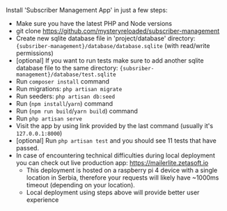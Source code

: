Install 'Subscriber Management App' in just a few steps:

- Make sure you have the latest PHP and Node versions
- git clone https://github.com/mysteryreloaded/subscriber-management
- Create new sqlite database file in 'project/database' directory: `{subsriber-management}/database/database.sqlite` (with read/write permissions)
- [optional] If you want to run tests make sure to add another sqlite database file to the same directory: `{subsriber-management}/database/test.sqlite`
- Run `composer install` command
- Run migrations: `php artisan migrate`
- Run seeders: `php artisan db:seed`
- Run (`npm install`/`yarn`) command
- Run (`npm run build`/`yarn build`) command
- Run `php artisan serve`
- Visit the app by using link provided by the last command (usually it's `127.0.0.1:8000`)
- [optional] Run `php artisan test` and you should see 11 tests that have passed.
- In case of encountering technical difficulties during local deployment you can check out live production app: https://mailerlite.zetasoft.io
  - This deployment is hosted on a raspberry pi 4 device with a single location in Serbia, therefore your requests will likely have ~1000ms timeout (depending on your location).
  - Local deployment using steps above will provide better user experience
